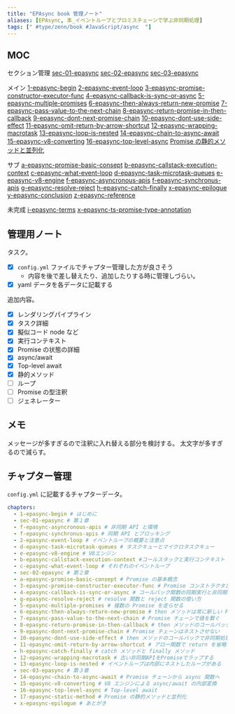 ```yaml
---
title: "EPAsync book 管理ノート"
aliases: [EPAsync, 本_イベントループとプロミスチェーンで学ぶ非同期処理]
tags: [" #type/zenn/book #JavaScript/async  "]
---
```


## MOC
セクション管理
[sec-01-epasync](sec-01-epasync)
[sec-02-epasync](sec-02-epasync)
[sec-03-epasync](sec-03-epasync)

メイン
[1-epasync-begin](1-epasync-begin)
[2-epasync-event-loop](2-epasync-event-loop)
[3-epasync-promise-constructor-executor-func](3-epasync-promise-constructor-executor-func)
[4-epasync-callback-is-sync-or-async](4-epasync-callback-is-sync-or-async)
[5-epasync-multiple-promises](5-epasync-multiple-promises)
[6-epasync-then-always-return-new-promise](6-epasync-then-always-return-new-promise)
[7-epasync-pass-value-to-the-next-chain](7-epasync-pass-value-to-the-next-chain)
[8-epasync-return-promise-in-then-callback](8-epasync-return-promise-in-then-callback)
[9-epasync-dont-next-promise-chain](9-epasync-dont-next-promise-chain)
[10-epasync-dont-use-side-effect](10-epasync-dont-use-side-effect)
[11-epasync-omit-return-by-arrow-shortcut](11-epasync-omit-return-by-arrow-shortcut)
[12-epasync-wrapping-macrotask](12-epasync-wrapping-macrotask)
[13-epasync-loop-is-nested](13-epasync-loop-is-nested)
[14-epasync-chain-to-async-await](14-epasync-chain-to-async-await)
[15-epasync-v8-converting](15-epasync-v8-converting)
[16-epasync-top-level-async](16-epasync-top-level-async)
[Promise の静的メソッドと並列化](17-epasync-static-method)

サブ
[a-epasync-promise-basic-consept](a-epasync-promise-basic-consept)
[b-epasync-callstack-execution-context](b-epasync-callstack-execution-context)
[c-epasync-what-event-loop](c-epasync-what-event-loop)
[d-epasync-task-microtask-queues](d-epasync-task-microtask-queues)
[e-epasync-v8-engine](e-epasync-v8-engine)
[f-epasync-asyncronous-apis](f-epasync-asyncronous-apis)
[f-epasync-synchronus-apis](f-epasync-synchronus-apis)
[g-epasync-resolve-reject](g-epasync-resolve-reject)
[h-epasync-catch-finally](h-epasync-catch-finally)
[x-epasync-epilogue](x-epasync-epilogue)
[y-epasync-conclusion](y-epasync-conclusion)
[z-epasync-reference](z-epasync-reference)

未完成
[i-epasync-terms](i-epasync-terms)
[x-epasync-ts-promise-type-annotation](x-epasync-ts-promise-type-annotation)

## 管理用ノート

タスク。
- [x] `config.yml` ファイルでチャプター管理した方が良さそう
  - 内容を後で差し替えたり、追加したりする時に管理しづらい。
- [x] yaml データを各データに記載する

追加内容。
- [x] レンダリングパイプライン
- [x] タスク詳細
- [x] 擬似コード node など
- [x] 実行コンテキスト
- [x] Promise の状態の詳細
- [x] async/await
- [x] Top-level await
- [x] 静的メソッド
- [ ] ループ
- [ ] Promise の型注釈
- [ ] ジェネレーター

## メモ

メッセージが多すぎるので注釈に入れ替える部分を検討する。
太文字が多すぎるので減らす。

## チャプター管理
`config.yml` に記載するチャプターデータ。

```yaml
chapters:
  - 1-epasync-begin # はじめに
  - sec-01-epasync # 第１章
  - f-epasync-asyncronous-apis # 非同期 API と環境
  - f-epasync-synchronus-apis # 同期 API とブロッキング
  - 2-epasync-event-loop # イベントループの概要と注意点
  - d-epasync-task-microtask-queues # タスクキューとマイクロタスクキュー
  - e-epasync-v8-engine # V8エンジン
  - b-epasync-callstack-execution-context #コールスタックと実行コンテキスト
  - c-epasync-what-event-loop # それぞれのイベントループ
  - sec-02-epasync # 第２章
  - a-epasync-promise-basic-consept # Promise の基本概念
  - 3-epasync-promise-constructor-executor-func # Promise コンストラクタと Executor 関数
  - 4-epasync-callback-is-sync-or-async # コールバック関数の同期実行と非同期実行
  - g-epasync-resolve-reject # resolve 関数と reject 関数の使い方
  - 5-epasync-multiple-promises # 複数の Promise を走らせる
  - 6-epasync-then-always-return-new-promise # then メソッドは常に新しい Promise を返す
  - 7-epasync-pass-value-to-the-next-chain # Promise チェーンで値を繋ぐ
  - 8-epasync-return-promise-in-then-callback # then メソッドのコールバックで Promise インスタンスを返す
  - 9-epasync-dont-next-promise-chain # Promise チェーンはネストさせない
  - 10-epasync-dont-use-side-effect # then メソッドのコールバックで非同期処理
  - 11-epasync-omit-return-by-arrow-shortcut # アロー関数で return を省略する
  - h-epasync-catch-finally # catch メソッドと finally メソッド
  - 12-epasync-wrapping-macrotask # 古い非同期APIをPromiseでラップする
  - 13-epasync-loop-is-nested # イベントループは内部にネストしたループがある
  - sec-03-epasync # 第３章
  - 14-epasync-chain-to-async-await # Promise チェーンから async 関数へ
  - 15-epasync-v8-converting # V8 エンジンによる async/await の内部変換
  - 16-epasync-top-level-async # Top-level await
  - 17-epasync-static-method # Promise の静的メソッドと並列化
  - x-epasync-epilogue # あとがき
```

